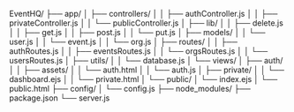 EventHQ/
├── app/
│   ├── controllers/
│   │   ├── authController.js
│   │   ├── privateController.js
│   │   └── publicController.js
│   ├── lib/
│   │   ├── delete.js
│   │   ├── get.js
│   │   ├── post.js
│   │   └── put.js
│   ├── models/
│   │   └── user.js
│   │   └── event.js
│   │   └── org.js
│   ├── routes/
│   │   ├── authRoutes.js
│   │   ├── eventsRoutes.js
│   │   └── orgsRoutes.js
│   │   └── usersRoutes.js
│   ├── utils/
│   │   └── database.js
│   └── views/
│       ├── auth/
│       │   ├── assets/
│       │   └── auth.html
│       │   └── auth.js
│       ├── private/
│       │   └── dashboard.ejs
│       │   └── private.html
│       └── public/
│           └── index.ejs
│           └── public.html
├── config/
│   └── config.js
├── node_modules/
├── package.json
└── server.js